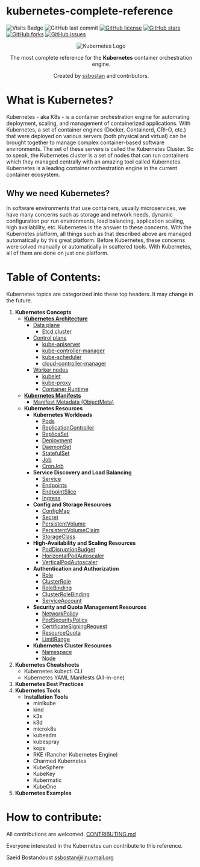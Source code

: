 # kubernetes-complete-reference

![Visits Badge](https://badges.pufler.dev/visits/ssbostan/kubernetes-complete-reference)
![GitHub last commit](https://img.shields.io/github/last-commit/ssbostan/kubernetes-complete-reference)
[![GitHub license](https://img.shields.io/github/license/ssbostan/kubernetes-complete-reference)](https://github.com/ssbostan/kubernetes-complete-reference/blob/master/LICENSE)
[![GitHub stars](https://img.shields.io/github/stars/ssbostan/kubernetes-complete-reference)](https://github.com/ssbostan/kubernetes-complete-reference/stargazers)
[![GitHub forks](https://img.shields.io/github/forks/ssbostan/kubernetes-complete-reference)](https://github.com/ssbostan/kubernetes-complete-reference/network)
[![GitHub issues](https://img.shields.io/github/issues/ssbostan/kubernetes-complete-reference)](https://github.com/ssbostan/kubernetes-complete-reference/issues)

<p align="center">
 <img alt="Kubernetes Logo" src="https://kubernetes.io/images/kubernetes-horizontal-color.png">
</p>

<p align="center">The most complete reference for the <strong>Kubernetes</strong> container orchestration engine.</p>

<p align="center">Created by <a href="https://github.com/ssbostan">ssbostan</a> and contributors.</p>

# What is Kubernetes?

Kubernetes - aka K8s - is a container orchestration engine for automating deployment, scaling, and management of containerized applications. With Kubernetes, a set of container engines (Docker, Containerd, CRI-O, etc.) that were deployed on various servers (both physical and virtual) can be brought together to manage complex container-based software environments. The set of these servers is called the Kubernetes Cluster. So to speak, the Kubernetes cluster is a set of nodes that can run containers which they managed centrally with an amazing tool called Kubernetes. Kubernetes is a leading container orchestration engine in the current container ecosystem.

## Why we need Kubernetes?

In software environments that use containers, usually microservices, we have many concerns such as storage and network needs, dynamic configuration per run environments, load balancing, application scaling, high availability, etc. Kubernetes is the answer to these concerns. With the Kubernetes platform, all things such as that described above are managed automatically by this great platform. Before Kubernetes, these concerns were solved manually or automatically in scattered tools. With Kubernetes, all of them are done on just one platform.

# Table of Contents:

Kubernetes topics are categorized into these top headers. It may change in the future.

 1. **Kubernetes Concepts**
    - [**Kubernetes Architecture**](https://github.com/ssbostan/kubernetes-complete-reference/blob/master/contents/concepts/architecture/README.md)
      - [Data plane](https://github.com/ssbostan/kubernetes-complete-reference/blob/master/contents/concepts/architecture/README.md#data-plane)
        - [Etcd cluster](https://github.com/ssbostan/kubernetes-complete-reference/blob/master/contents/concepts/architecture/README.md#data-plane)
      - [Control plane](https://github.com/ssbostan/kubernetes-complete-reference/blob/master/contents/concepts/architecture/README.md#control-plane)
        - [kube-apiserver](https://github.com/ssbostan/kubernetes-complete-reference/blob/master/contents/concepts/architecture/README.md#kube-apiserver)
        - [kube-controller-manager](https://github.com/ssbostan/kubernetes-complete-reference/blob/master/contents/concepts/architecture/README.md#kube-controller-manager)
        - [kube-scheduler](https://github.com/ssbostan/kubernetes-complete-reference/blob/master/contents/concepts/architecture/README.md#kube-scheduler)
        - [cloud-controller-manager](https://github.com/ssbostan/kubernetes-complete-reference/blob/master/contents/concepts/architecture/README.md#cloud-controller-manager)
      - [Worker nodes](https://github.com/ssbostan/kubernetes-complete-reference/blob/master/contents/concepts/architecture/README.md#worker-nodes)
        - [kubelet](https://github.com/ssbostan/kubernetes-complete-reference/blob/master/contents/concepts/architecture/README.md#kubelet)
        - [kube-proxy](https://github.com/ssbostan/kubernetes-complete-reference/blob/master/contents/concepts/architecture/README.md#kube-proxy)
        - [Container Runtime](https://github.com/ssbostan/kubernetes-complete-reference/blob/master/contents/concepts/architecture/README.md#container-runtime)
    - [**Kubernetes Manifests**](https://github.com/ssbostan/kubernetes-complete-reference/blob/master/contents/concepts/manifests/README.md)
      - [Manifest Metadata (ObjectMeta)](https://github.com/ssbostan/kubernetes-complete-reference/blob/master/contents/concepts/manifests/README.md#objectmeta)
    - **Kubernetes Resources**
      - **Kubernetes Workloads**
        - [Pods](https://github.com/ssbostan/kubernetes-complete-reference/blob/master/contents/concepts/resources/workloads/pods.md)
        - [ReplicationController](https://github.com/ssbostan/kubernetes-complete-reference/blob/master/contents/concepts/resources/workloads/replicationcontroller.md)
        - [ReplicaSet](https://github.com/ssbostan/kubernetes-complete-reference/blob/master/contents/concepts/resources/workloads/replicaset.md)
        - [Deployment](https://github.com/ssbostan/kubernetes-complete-reference/blob/master/contents/concepts/resources/workloads/deployment.md)
        - [DaemonSet](https://github.com/ssbostan/kubernetes-complete-reference/blob/master/contents/concepts/resources/workloads/daemonset.md)
        - [StatefulSet](https://github.com/ssbostan/kubernetes-complete-reference/blob/master/contents/concepts/resources/workloads/statefulset.md)
        - [Job](https://github.com/ssbostan/kubernetes-complete-reference/blob/master/contents/concepts/resources/workloads/job.md)
        - [CronJob](https://github.com/ssbostan/kubernetes-complete-reference/blob/master/contents/concepts/resources/workloads/cronjob.md)
      - **Service Discovery and Load Balancing**
        - [Service](https://github.com/ssbostan/kubernetes-complete-reference/blob/master/contents/concepts/resources/service/service.md)
        - [Endpoints](https://github.com/ssbostan/kubernetes-complete-reference/blob/master/contents/concepts/resources/service/endpoints.md)
        - [EndpointSlice](https://github.com/ssbostan/kubernetes-complete-reference/blob/master/contents/concepts/resources/service/endpointslice.md)
        - [Ingress](https://github.com/ssbostan/kubernetes-complete-reference/blob/master/contents/concepts/resources/service/ingress.md)
      - **Config and Storage Resources**
        - [ConfigMap](https://github.com/ssbostan/kubernetes-complete-reference/blob/master/contents/concepts/resources/storage/configmap.md)
        - [Secret](https://github.com/ssbostan/kubernetes-complete-reference/blob/master/contents/concepts/resources/storage/secret.md)
        - [PersistentVolume](https://github.com/ssbostan/kubernetes-complete-reference/blob/master/contents/concepts/resources/storage/persistentvolume.md)
        - [PersistentVolumeClaim](https://github.com/ssbostan/kubernetes-complete-reference/blob/master/contents/concepts/resources/storage/persistentvolumeclaim.md)
        - [StorageClass](https://github.com/ssbostan/kubernetes-complete-reference/blob/master/contents/concepts/resources/storage/storageclass.md)
      - **High-Availability and Scaling Resources**
        - [PodDisruptionBudget](https://github.com/ssbostan/kubernetes-complete-reference/blob/master/contents/concepts/resources/scaling/poddisruptionbudget.md)
        - [HorizontalPodAutoscaler](https://github.com/ssbostan/kubernetes-complete-reference/blob/master/contents/concepts/resources/scaling/horizontalpodautoscaler.md)
        - [VerticalPodAutoscaler](https://github.com/ssbostan/kubernetes-complete-reference/blob/master/contents/concepts/resources/scaling/verticalpodautoscaler.md)
      - **Authentication and Authorization**
        - [Role](https://github.com/ssbostan/kubernetes-complete-reference/blob/master/contents/concepts/resources/authz/role.md)
        - [ClusterRole](https://github.com/ssbostan/kubernetes-complete-reference/blob/master/contents/concepts/resources/authz/clusterrole.md)
        - [RoleBinding](https://github.com/ssbostan/kubernetes-complete-reference/blob/master/contents/concepts/resources/authz/rolebinding.md)
        - [ClusterRoleBinding](https://github.com/ssbostan/kubernetes-complete-reference/blob/master/contents/concepts/resources/authz/clusterrolebinding.md)
        - [ServiceAccount](https://github.com/ssbostan/kubernetes-complete-reference/blob/master/contents/concepts/resources/authz/serviceaccount.md)
      - **Security and Quota Management Resources**
        - [NetworkPolicy](https://github.com/ssbostan/kubernetes-complete-reference/blob/master/contents/concepts/resources/security/networkpolicy.md)
        - [PodSecurityPolicy](https://github.com/ssbostan/kubernetes-complete-reference/blob/master/contents/concepts/resources/security/podsecuritypolicy.md)
        - [CertificateSigningRequest](https://github.com/ssbostan/kubernetes-complete-reference/blob/master/contents/concepts/resources/security/certificatesigningrequest.md)
        - [ResourceQuota](https://github.com/ssbostan/kubernetes-complete-reference/blob/master/contents/concepts/resources/security/resourcequota.md)
        - [LimitRange](https://github.com/ssbostan/kubernetes-complete-reference/blob/master/contents/concepts/resources/security/limitrange.md)
      - **Kubernetes Cluster Resources**
        - [Namespace](https://github.com/ssbostan/kubernetes-complete-reference/blob/master/contents/concepts/resources/cluster/namespace.md)
        - [Node](https://github.com/ssbostan/kubernetes-complete-reference/blob/master/contents/concepts/resources/cluster/node.md)
 2. **Kubernetes Cheatsheets**
    - Kubernetes kubectl CLI
    - Kubernetes YAML Manifests (All-in-one)
 3. **Kubernetes Best Practices**
 4. **Kubernetes Tools**
    - **Installation Tools**
      - minikube
      - kind
      - k3s
      - k3d
      - microk8s
      - kubeadm
      - kubespray
      - kops
      - RKE (Rancher Kubernetes Engine)
      - Charmed Kubernetes
      - KubeSphere
      - KubeKey
      - Kubermatic
      - KubeOne
 5. **Kubernetes Examples**

# How to contribute:

All contributions are welcomed. [CONTRIBUTING.md](https://github.com/ssbostan/kubernetes-complete-reference/blob/master/CONTRIBUTING.md)

Everyone interested in the Kubernetes can contribute to this reference.

Saeid Bostandoust <ssbostan@linuxmail.org>
